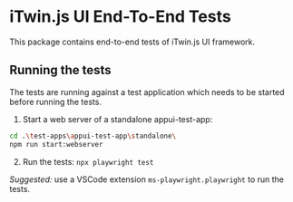 # iTwin.js UI End-To-End Tests

This package contains end-to-end tests of iTwin.js UI framework.

## Running the tests

The tests are running against a test application which needs to be started before running the tests.

1. Start a web server of a standalone appui-test-app:

```sh
cd .\test-apps\appui-test-app\standalone\
npm run start:webserver
```

2. Run the tests: `npx playwright test`

_Suggested:_ use a VSCode extension `ms-playwright.playwright` to run the tests.
